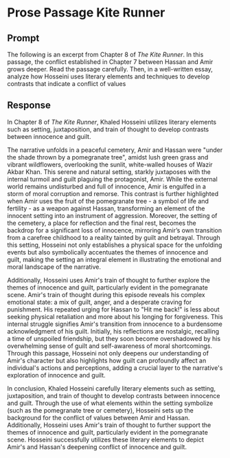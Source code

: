 # Prose Passage Kite Runner

## Prompt

The following is an excerpt from Chapter 8 of *The Kite Runner*. In this passage, the conflict established in Chapter 7 between Hassan and Amir grows deeper. Read the passage carefully. Then, in a well-written essay, analyze how Hosseini uses literary elements and techniques to develop contrasts that indicate a conflict of values

## Response

In Chapter 8 of *The Kite Runner*, Khaled Hosseini utilizes literary elements such as setting, juxtaposition, and train of thought to develop contrasts between innocence and guilt.

The narrative unfolds in a peaceful cemetery, Amir and Hassan were "under the shade thrown by a pomegranate tree", amidst lush green grass and vibrant wildflowers, overlooking the sunlit, white-walled houses of Wazir Akbar Khan. This serene and natural setting, starkly juxtaposes with the internal turmoil and guilt plaguing the protagonist, Amir. While the external world remains undisturbed and full of innocence, Amir is engulfed in a storm of moral corruption and remorse. This contrast is further highlighted when Amir uses the fruit of the pomegranate tree - a symbol of life and fertility - as a weapon against Hassan, transforming an element of the innocent setting into an instrument of aggression. Moreover, the setting of the cemetery, a place for reflection and the final rest, becomes the backdrop for a significant loss of innocence, mirroring Amir’s own transition from a carefree childhood to a reality tainted by guilt and betrayal. Through this setting, Hosseini not only establishes a physical space for the unfolding events but also symbolically accentuates the themes of innocence and guilt, making the setting an integral element in illustrating the emotional and moral landscape of the narrative.

Additionally, Hosseini uses Amir's train of thought to further explore the themes of innocence and guilt, particularly evident in the pomegranate scene. Amir's train of thought during this episode reveals his complex emotional state: a mix of guilt, anger, and a desperate craving for punishment. His repeated urging for Hassan to "Hit me back!" is less about seeking physical retaliation and more about his longing for forgiveness. This internal struggle signifies Amir's transition from innocence to a burdensome acknowledgment of his guilt. Initially, his reflections are nostalgic, recalling a time of unspoiled friendship, but they soon become overshadowed by his overwhelming sense of guilt and self-awareness of moral shortcomings. Through this passage, Hosseini not only deepens our understanding of Amir's character but also highlights how guilt can profoundly affect an individual's actions and perceptions, adding a crucial layer to the narrative's exploration of innocence and guilt.

In conclusion, Khaled Hosseini carefully literary elements such as setting, juxtaposition, and train of thought to develop contrasts between innocence and guilt. Through the use of what elements within the setting symbolize (such as the pomegranate tree or cemetery), Hosseini sets up the background for the conflict of values between Amir and Hassan. Additionally, Hosseini uses Amir's train of thought to further support the themes of innocence and guilt, particularly evident in the pomegranate scene. Hosseini successfully utilizes these literary elements to depict Amir's and Hassan's deepening conflict of innocence and guilt.
